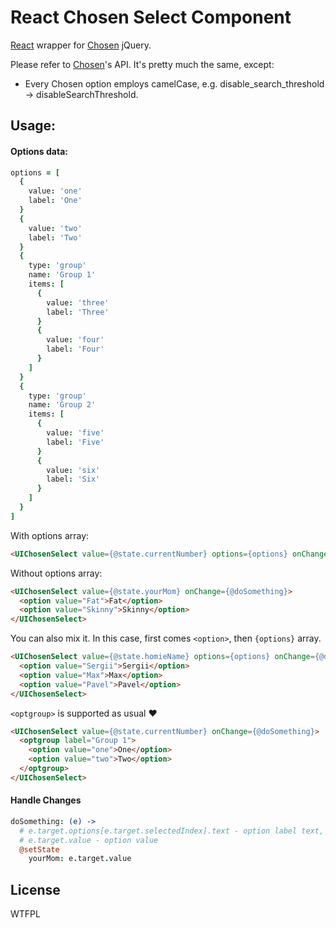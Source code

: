 # React Chosen Select Component

[React](http://facebook.github.io/react/) wrapper for [Chosen](http://harvesthq.github.io/chosen/) jQuery.

Please refer to [Chosen](http://harvesthq.github.io/chosen/)'s API. It's pretty much the same, except:
- Every Chosen option employs camelCase, e.g. disable_search_threshold -> disableSearchThreshold.

## Usage: 

#### Options data:
``` coffee
options = [
  {
    value: 'one'
    label: 'One'
  }
  {
    value: 'two'
    label: 'Two'
  }
  {
    type: 'group'
    name: 'Group 1'
    items: [
      {
        value: 'three'
        label: 'Three'
      }
      {
        value: 'four'
        label: 'Four'
      }
    ]
  }
  {
    type: 'group'
    name: 'Group 2'
    items: [
      {
        value: 'five'
        label: 'Five'
      }
      {
        value: 'six'
        label: 'Six'
      }
    ]
  }
]
```

With options array: 
``` html
<UIChosenSelect value={@state.currentNumber} options={options} onChange={@doSomething} />
```

Without options array:
``` html
<UIChosenSelect value={@state.yourMom} onChange={@doSomething}>
  <option value="Fat">Fat</option>
  <option value="Skinny">Skinny</option>
</UIChosenSelect>
```

You can also mix it.
In this case, first comes `<option>`, then `{options}` array.
``` html
<UIChosenSelect value={@state.homieName} options={options} onChange={@doSomething}>
  <option value="Sergii">Sergii</option>
  <option value="Max">Max</option>
  <option value="Pavel">Pavel</option>
</UIChosenSelect>
```

`<optgroup>` is supported as usual :heart:
``` html
<UIChosenSelect value={@state.currentNumber} onChange={@doSomething}>
  <optgroup label="Group 1">
    <option value="one">One</option>
    <option value="two">Two</option>
  </optgroup>
</UIChosenSelect>
```



#### Handle Changes
``` coffee
doSomething: (e) ->
  # e.target.options[e.target.selectedIndex].text - option label text, just in case
  # e.target.value - option value
  @setState
    yourMom: e.target.value
```


## License
WTFPL
